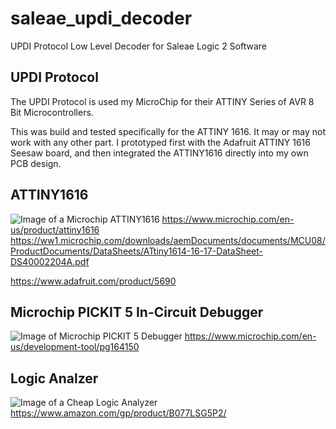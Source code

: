 # saleae_updi_decoder

UPDI Protocol
Low Level Decoder for Saleae Logic 2 Software

## UPDI Protocol
The UPDI Protocol is used my MicroChip for their ATTINY Series of AVR 8 Bit Microcontrollers.

This was build and tested specifically for the ATTINY 1616.  It may or may not work with any other part.  I prototyped first with the Adafruit ATTINY 1616 Seesaw board, and then integrated the ATTINY1616 directly into my own PCB design.

## ATTINY1616

![Image of a Microchip ATTINY1616](/Images/Microchip_PICKIT_5.jpg "Microchip ATTINY1616")
https://www.microchip.com/en-us/product/attiny1616
https://ww1.microchip.com/downloads/aemDocuments/documents/MCU08/ProductDocuments/DataSheets/ATtiny1614-16-17-DataSheet-DS40002204A.pdf

https://www.adafruit.com/product/5690

## Microchip PICKIT 5 In-Circuit Debugger

![Image of Microchip PICKIT 5 Debugger](/Images/Microchip_PICKIT_5.jpg "Microchip PICKIT 5 Debugger")
https://www.microchip.com/en-us/development-tool/pg164150

## Logic Analzer

![Image of a Cheap Logic Analyzer](/Images/Microchip_PICKIT_5.jpg "Cheap Logic Analyzer")
https://www.amazon.com/gp/product/B077LSG5P2/

